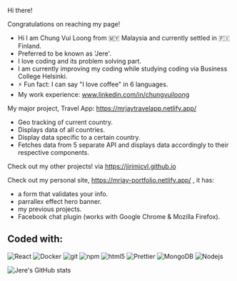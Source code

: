 Hi there!

Congratulations on reaching my page!

- Hi I am Chung Vui Loong from 🇲🇾 Malaysia and currently settled in 🇫🇮 Finland.
- Preferred to be known as 'Jere'.
- I love coding and its problem solving part.
- I am currently improving my coding while studying coding via Business College Helsinki.
- ⚡ Fun fact: I can say "I love coffee" in 6 languages.
- My work experience: www.linkedin.com/in/chungvuiloong

My major project, Travel App: https://mrjaytravelapp.netlify.app/
- Geo tracking of current country.
- Displays data of all countries.
- Display data specific to a certain country.
- Fetches data from 5 separate API and displays data accordingly to their respective components.

Check out my other projects! via https://jirimicvl.github.io

Check out my personal site, https://mrjay-portfolio.netlify.app/ , it has:
- a form that validates your info.
- parrallex effect hero banner.
- my previous projects.
- Facebook chat plugin (works with Google Chrome & Mozilla Firefox).



## Coded with:
<p>
  <img alt="React" src="https://img.shields.io/badge/-React-45b8d8?style=flat-square&logo=react&logoColor=white" />
  <img alt="Docker" src="https://img.shields.io/badge/-Docker-46a2f1?style=flat-square&logo=docker&logoColor=white" />
  <img alt="git" src="https://img.shields.io/badge/-Git-F05032?style=flat-square&logo=git&logoColor=white" />
  <img alt="npm" src="https://img.shields.io/badge/-NPM-CB3837?style=flat-square&logo=npm&logoColor=white" />
  <img alt="html5" src="https://img.shields.io/badge/-HTML5-E34F26?style=flat-square&logo=html5&logoColor=white" />
  <img alt="Prettier" src="https://img.shields.io/badge/-Prettier-F7B93E?style=flat-square&logo=prettier&logoColor=white" />
  <img alt="MongoDB" src="https://img.shields.io/badge/-MongoDB-13aa52?style=flat-square&logo=mongodb&logoColor=white" />
  <img alt="Nodejs" src="https://img.shields.io/badge/-Nodejs-43853d?style=flat-square&logo=Node.js&logoColor=white" />
</p>

![Jere's GitHub stats](https://github-readme-stats.vercel.app/api?username=jirimicvl&show_icons=true&theme=transparent)
